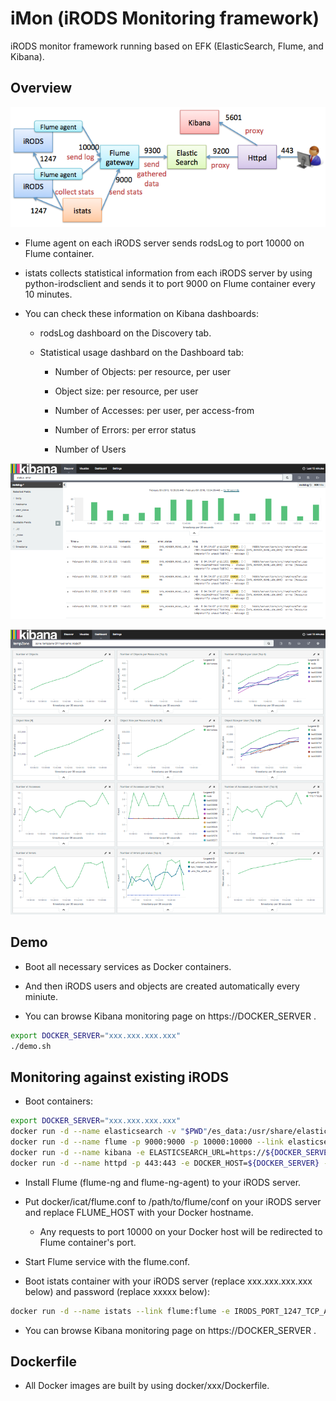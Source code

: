 iMon (iRODS Monitoring framework)
====

iRODS monitor framework running based on EFK (ElasticSearch, Flume, and Kibana).

Overview
----

![iMon overview](https://github.com/wtakase/imon/raw/master/images/imon_overview.png "iMon Overview")

* Flume agent on each iRODS server sends rodsLog to port 10000 on Flume container.

* istats collects statistical information from each iRODS server by using python-irodsclient and sends it to port 9000 on Flume container every 10 minutes.

* You can check these information on Kibana dashboards:

    * rodsLog dashboard on the Discovery tab.

    * Statistical usage dashbard on the Dashboard tab:

        * Number of Objects: per resource, per user

        * Object size: per resource, per user

        * Number of Accesses: per user, per access-from

        * Number of Errors: per error status

        * Number of Users

![iMon rodslog](https://github.com/wtakase/imon/raw/master/images/imon_rodslog.png "iMon rodslog")

![iMon rodsstats](https://github.com/wtakase/imon/raw/master/images/imon_rodsstats.png "iMon rodsstats")

Demo
----

* Boot all necessary services as Docker containers.

* And then iRODS users and objects are created automatically every miniute.

* You can browse Kibana monitoring page on https://DOCKER_SERVER .

```bash
export DOCKER_SERVER="xxx.xxx.xxx.xxx"
./demo.sh
```

Monitoring against existing iRODS
----

* Boot containers:

```bash
export DOCKER_SERVER="xxx.xxx.xxx.xxx"
docker run -d --name elasticsearch -v "$PWD"/es_data:/usr/share/elasticsearch/data wtakase/elasticsearch-imon:1.7
docker run -d --name flume -p 9000:9000 -p 10000:10000 --link elasticsearch:elasticsearch wtakase/flume-imon:1.6
docker run -d --name kibana -e ELASTICSEARCH_URL=https://${DOCKER_SERVER}/es wtakase/kibana-imon:4.1
docker run -d --name httpd -p 443:443 -e DOCKER_HOST=${DOCKER_SERVER} --link elasticsearch:elasticsearch --link kibana:kibana wtakase/httpd-imon:2.4
```

* Install Flume (flume-ng and flume-ng-agent) to your iRODS server.

* Put docker/icat/flume.conf to /path/to/flume/conf on your iRODS server and replace FLUME_HOST with your Docker hostname.

    * Any requests to port 10000 on your Docker host will be redirected to Flume container's port.

* Start Flume service with the flume.conf.

* Boot istats container with your iRODS server (replace xxx.xxx.xxx.xxx below) and password (replace xxxxx below):

```bash
docker run -d --name istats --link flume:flume -e IRODS_PORT_1247_TCP_ADDR=xxx.xxx.xxx.xxx -e IRODS_PASSWORD=xxxxx wtakase/istats
```

* You can browse Kibana monitoring page on https://DOCKER_SERVER .

Dockerfile
----

* All Docker images are built by using docker/xxx/Dockerfile.
